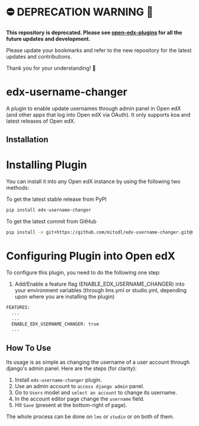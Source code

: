 # ⛔️ DEPRECATION WARNING 🚨

**This repository is deprecated. Please see [open-edx-plugins](https://github.com/mitodl/open-edx-plugins/tree/marslan/6381-edx-username-changer/src/edx_username_changer) for all the future updates and development.**

Please update your bookmarks and refer to the new repository for the latest updates and contributions.

Thank you for your understanding! 🙌

# edx-username-changer
A plugin to enable update usernames through admin panel in Open edX (and other apps that log into Open edX via OAuth). It only supports koa and latest releases of Open edX.

## Installation

# Installing Plugin
You can install it into any Open edX instance by using the following two methods:

To get the latest stable release from PyPI

```bash
pip install edx-username-changer
```

To get the latest commit from GitHub

```bash
pip install -e git+https://github.com/mitodl/edx-username-changer.git@master#egg=edx-username-changer
```
# Configuring Plugin into Open edX
To configure this plugin, you need to do the following one step:

1) Add/Enable a feature flag (ENABLE_EDX_USERNAME_CHANGER) into your environment variables (through lms.yml or studio.yml, depending upon where you are installing the plugin)
```bash
FEATURES:
  ...
  ...
  ENABLE_EDX_USERNAME_CHANGER: true
  ...
```

## How To Use
Its usage is as simple as changing the username of a user account through django's admin panel.
Here are the steps (for clarity):

1) Install `edx-username-changer` plugin.
2) Use an admin account to `access django admin` panel.
3) Go to `Users` model and `select an account` to change its username.
4) In the account editor page change the `username` field.
5) Hit `Save` (present at the bottom-right of page).

The whole process can be done on `lms` or `studio` or on both of them.
